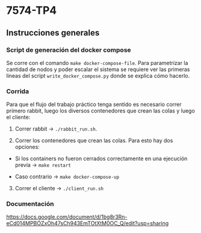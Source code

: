 # 7574-TP4

## Instrucciones generales 

### Script de generación del docker compose

Se corre con el comando `make docker-compose-file`. Para parametrizar la cantidad de nodos y poder escalar el sistema se requiere ver las primeras lineas del script `write_docker_compose.py` donde se explica cómo hacerlo.

### Corrida

Para que el flujo del trabajo práctico tenga sentido es necesario correr primero rabbit, luego los diversos contenedores que crean las colas y luego el cliente:

1. Correr rabbit -> `./rabbit_run.sh`.

2. Correr los contenedores que crean las colas. Para esto hay dos opciones:

- Si los containers no fueron cerrados correctamente en una ejecución previa -> `make restart`

- Caso contrario -> `make docker-compose-up`

3. Correr el cliente -> `./client_run.sh`

### Documentación

https://docs.google.com/document/d/1bg8r3Rn-eCd014MPBOZxOh47sCh943EmTOtXtM0OC_Q/edit?usp=sharing 
